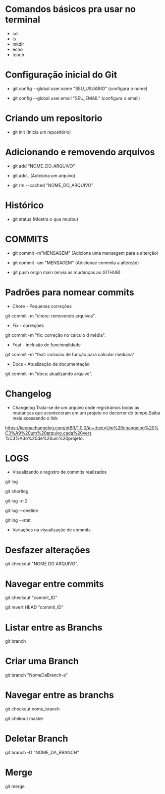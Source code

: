 # Comandos básicos pra usar no terminal

- cd 
- ls
- mkdir
- echo 
- touch

# Configuração inicial do Git

- git config --global user.name "SEU_USUARIO"
(configura o nome)

- git config --global user.email "SEU_EMAIL"
(configura o email)


# Criando um repositorio

- git init
(Inicia um repositório)

# Adicionando e removendo arquivos

- git add "NOME_DO_ARQUIVO"
- git add . 
(Adiciona um arquivo)

- git rm --cached "NOME_DO_ARQUIVO"

# Histórico
- git status
(Mostra o que mudou)

# COMMITS 
- git commit -m"MENSAGEM"
(Adiciona uma mensagem para a alterção)

- git commit -am "MENSAGEM"
(Adicionae commita a alterção)

- git push origin main 
(envia as mudanças ao GITHUB)

# Padrões para nomear commits 

- Chore - Pequenas correções

git commit -m "chore: removendo arquivos".

- Fix - correções

git commit -m "fix: correção no calculo d média".

- Feat - inclusão de funcionalidade 

git commit -m "feat: inclusão de função para calcular mediana".

- Docs - Atualização de documentação 

git commit -m "docs: atualizando arquivo".

# Changelog

- Changelog Trata-se de um arquivo onde registramos todas as mudanças que aconteceram em um projeto no decorrer do tempo.Saiba mais acessando o link

https://keepachangelog.com/ptBR/1.0.0/#:~:text=Um%20changelog%20%C3%A9%20um%20arquivo,cada%20vers %C3%A3o%20de%20um%20projeto.

# LOGS 

- Visualizando o registro de commits realizados 

git log 

git shortlog

git log -n 2

git log --oneline 

git log --stat

- Variações na visualização de commits 

# Desfazer alterações 

git checkout "NOME DO ARQUIVO".

# Navegar entre commits

git checkout "commit_ID"
 
git revert HEAD "commit_ID"

# Listar entre as Branchs

git branch

# Criar uma Branch

git branch "NomeDaBranch-a"

# Navegar entre as branchs 

git checkout nome_branch

git chekout master  

# Deletar Branch

git branch -D "NOME_DA_BRANCH"

# Merge

git merge 

